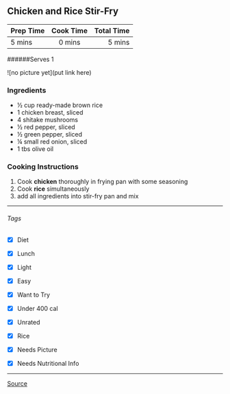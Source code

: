 ## Chicken and Rice Stir-Fry

| Prep Time  | Cook Time    | Total Time  |
| ---------- |:------------:| -----------:|
| 5 mins    | 0 mins      | 5 mins     |


######Serves 1

![no picture yet](put link here)

### Ingredients

* ½ cup ready-made brown rice
* 1 chicken breast, sliced
* 4 shitake mushrooms
* ½ red pepper, sliced
* ½ green pepper, sliced
* ¼ small red onion, sliced
* 1 tbs olive oil

### Cooking Instructions

1. Cook **chicken** thoroughly in frying pan with some seasoning
2. Cook **rice** simultaneously
3. add all ingredients into stir-fry pan and mix
---

###### Tags
- [x] Diet
- [x] Lunch
- [x] Light
- [x] Easy
- [x] Want to Try
- [x] Under 400 cal
- [x] Unrated
- [x] Rice
- [x] Needs Picture
- [x] Needs Nutritional Info


---

[Source](http://greatist.com/health/35-quick-and-healthy-low-calorie-lunches)



